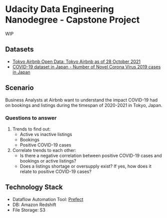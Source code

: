 # Udacity Data Engineering Nanodegree - Capstone Project

WIP

## Datasets
- [Tokyo Airbnb Open Data: Tokyo Airbnb as of 28 October 2021](https://www.kaggle.com/tsarromanov/tokyo-airbnb-open-data)
- [COVID-19 dataset in Japan - Number of Novel Corona Virus 2019 cases in Japan](https://www.kaggle.com/lisphilar/covid19-dataset-in-japan)

## Scenario
Business Analysts at Airbnb want to understand the impact COVID-19 had on bookings and listings 
during the timespan of 2020-2021 in Tokyo, Japan. 

### Questions to answer
1. Trends to find out:
   - Active vs inactive listings
   - Bookings
   - Positive COVID-19 cases
2. Correlate trends to each other:
   - Is there a negative correlation between positive COVID-19 cases and bookings or active listings?
   - Does a listings shortage or oversupply exist? If yes, how does it relate to positive COVID-19 cases?
  
## Technology Stack
- Dataflow Automation Tool: [Prefect](https://www.prefect.io/)
- DB: Amazon Redshift
- File Storage: S3
